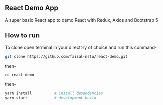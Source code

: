 ## React Demo App
A super basic React app to demo React with Redux, Axios and Bootstrap 5
## How to run
To clone open terminal in your directory of choice and run this command-
```bash
git clone https://github.com/faisal-nstu/react-demo.git
```
then-
```bash
cd react-demo
```
then-
```bash
yarn install          # install dependencies
yarn start            # development build
```
